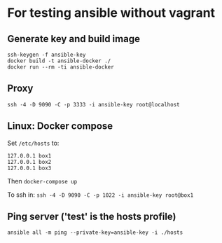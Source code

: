 # For testing ansible without vagrant

## Generate key and build image
```
ssh-keygen -f ansible-key
docker build -t ansible-docker ./
docker run --rm -ti ansible-docker
```

## Proxy
```
ssh -4 -D 9090 -C -p 3333 -i ansible-key root@localhost
```

## Linux: Docker compose 
Set `/etc/hosts` to:
```
127.0.0.1 box1
127.0.0.1 box2
127.0.0.1 box3
```

Then `docker-compose up`

To ssh in:
`ssh -4 -D 9090 -C -p 1022 -i ansible-key root@box1`

## Ping server ('test' is the hosts profile)
```
ansible all -m ping --private-key=ansible-key -i ./hosts
```